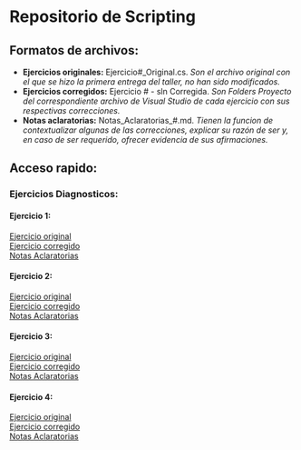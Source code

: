 # Repositorio de Scripting

## Formatos de archivos:

- **Ejercicios originales:** Ejercicio#_Original.cs. *Son el archivo original con el que se hizo la primera entrega del taller, no han sido modificados.*
- **Ejercicios corregidos:** Ejercicio # - sln Corregida. *Son Folders Proyecto del correspondiente archivo de Visual Studio de cada ejercicio con sus respectivas correcciones.*
- **Notas aclaratorias:** Notas_Aclaratorias_#.md. *Tienen la funcion de contextualizar algunas de las correcciones, explicar su razón de ser y, en caso de ser requerido, ofrecer evidencia de sus afirmaciones.*

## Acceso rapido:


### Ejercicios Diagnosticos:

  #### Ejercicio 1:
  [Ejercicio original]()  
  [Ejercicio corregido]()  
  [Notas Aclaratorias]()  

  #### Ejercicio 2:
  [Ejercicio original]()  
  [Ejercicio corregido]()  
  [Notas Aclaratorias]()  

  #### Ejercicio 3:
  [Ejercicio original]()  
  [Ejercicio corregido]()  
  [Notas Aclaratorias]()  

  #### Ejercicio 4:
  [Ejercicio original]()  
  [Ejercicio corregido]()  
  [Notas Aclaratorias]()  
